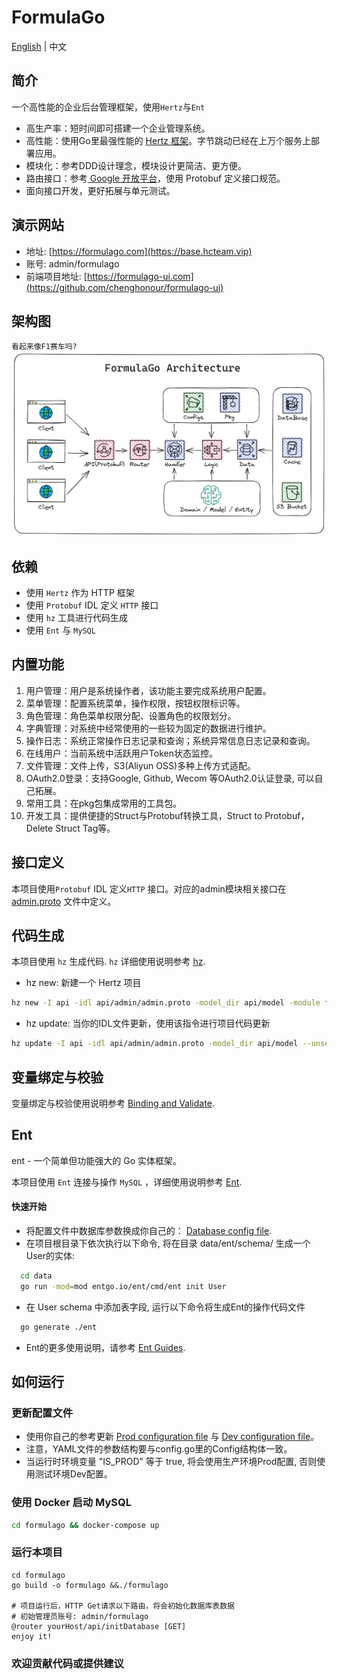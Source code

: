 # FormulaGo
[English](README_EN.md) | 中文

## 简介
一个高性能的企业后台管理框架，使用`Hertz`与`Ent`
- 高生产率：短时间即可搭建一个企业管理系统。
- 高性能：使用Go里最强性能的 [Hertz 框架](https://github.com/cloudwego/hertz)。字节跳动已经在上万个服务上部署应用。
- 模块化：参考DDD设计理念，模块设计更简洁、更方便。
- 路由接口：参考[ Google 开放平台](https://github.com/googleapis/googleapis)，使用 Protobuf 定义接口规范。
- 面向接口开发，更好拓展与单元测试。

## 演示网站
- 地址: [https://formulago.com](https://base.hcteam.vip)
- 账号: admin/formulago
- 前端项目地址: [https://formulago-ui.com](https://github.com/chenghonour/formulago-ui)

## 架构图
`看起来像F1赛车吗?`
![Go Backend Clean Architecture](./formulago.png)

## 依赖
- 使用 `Hertz` 作为 HTTP 框架
- 使用 `Protobuf` IDL 定义 `HTTP` 接口
- 使用 `hz` 工具进行代码生成
- 使用 `Ent` 与 `MySQL`

## 内置功能
1. 用户管理：用户是系统操作者，该功能主要完成系统用户配置。
2. 菜单管理：配置系统菜单，操作权限，按钮权限标识等。
3. 角色管理：角色菜单权限分配、设置角色的权限划分。
4. 字典管理：对系统中经常使用的一些较为固定的数据进行维护。
5. 操作日志：系统正常操作日志记录和查询；系统异常信息日志记录和查询。
6. 在线用户：当前系统中活跃用户Token状态监控。
7. 文件管理：文件上传，S3(Aliyun OSS)多种上传方式适配。
8. OAuth2.0登录：支持Google, Github, Wecom 等OAuth2.0认证登录, 可以自己拓展。
9. 常用工具：在pkg包集成常用的工具包。
10. 开发工具：提供便捷的Struct与Protobuf转换工具，Struct to Protobuf，Delete Struct Tag等。

## 接口定义
本项目使用`Protobuf` IDL 定义`HTTP` 接口。对应的admin模块相关接口在 [admin.proto](api/admin/admin.proto) 文件中定义。

## 代码生成

本项目使用 `hz` 生成代码. `hz` 详细使用说明参考 [hz](https://www.cloudwego.io/docs/hertz/tutorials/toolkit/toolkit/).

- hz new: 新建一个 Hertz 项目
```bash
hz new -I api -idl api/admin/admin.proto -model_dir api/model -module formulago --unset_omitempty
```
- hz update: 当你的IDL文件更新，使用该指令进行项目代码更新
```bash
hz update -I api -idl api/admin/admin.proto -model_dir api/model --unset_omitempty
```

## 变量绑定与校验

变量绑定与校验使用说明参考 [Binding and Validate](https://www.cloudwego.io/docs/hertz/tutorials/basic-feature/binding-and-validate/).

## Ent

ent - 一个简单但功能强大的 Go 实体框架。

本项目使用 `Ent` 连接与操作 `MySQL` ，详细使用说明参考 [Ent](https://github.com/ent/ent).

#### 快速开始

- 将配置文件中数据库参数换成你自己的： [Database config file](configs/config.yaml).
- 在项目根目录下依次执行以下命令, 将在目录 data/ent/schema/ 生成一个User的实体:
```bash
  cd data
  go run -mod=mod entgo.io/ent/cmd/ent init User
  ```
- 在 User schema 中添加表字段, 运行以下命令将生成Ent的操作代码文件
```bash
  go generate ./ent
  ```
- Ent的更多使用说明，请参考 [Ent Guides](https://entgo.io/).

## 如何运行

### 更新配置文件
- 使用你自己的参考更新 [Prod configuration file](configs/config.yaml) 与 [Dev configuration file](configs/config_dev.yaml)。
- 注意，YAML文件的参数结构要与config.go里的Config结构体一致。
- 当运行时环境变量 "IS_PROD" 等于 true, 将会使用生产环境Prod配置, 否则使用测试环境Dev配置。

### 使用 Docker 启动 MySQL
```bash
cd formulago && docker-compose up
```

### 运行本项目
```
cd formulago
go build -o formulago &&./formulago

# 项目运行后，HTTP Get请求以下路由，将会初始化数据库表数据
# 初始管理员账号: admin/formulago
@router yourHost/api/initDatabase [GET]
enjoy it!
```

### 欢迎贡献代码或提供建议
